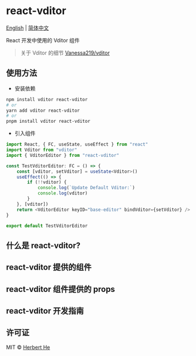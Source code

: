 # react-vditor

[English](./README.md) | [简体中文](./README.zh_CN.md)

React 开发中使用的 Vditor 组件

> 关于 Vditor 的细节 [Vanessa219/vditor](https://github.com/Vanessa219/vditor)

## 使用方法

- 安装依赖

```bash
npm install vditor react-vditor
# or
yarn add vditor react-vditor
# or
pnpm install vditor react-vditor
```

- 引入组件

```ts
import React, { FC, useState, useEffect } from "react"
import Vditor from "vditor"
import { VditorEditor } from "react-vditor"

const TestVditorEditor: FC = () => {
    const [vditor, setVditor] = useState<Vditor>()
    useEffect(() => {
        if (!!vditor) {
            console.log(`Update Default Vditor:`)
            console.log(vditor)
        }
    }, [vditor])
    return <VditorEditor keyID="base-editor" bindVditor={setVditor} />
}

export default TestVditorEditor
```

## 什么是 react-vditor?

## react-vditor 提供的组件

## react-vditor 组件提供的 props

## react-vditor 开发指南

## 许可证

MIT &copy; [Herbert He](https://github.com/HerbertHe)
